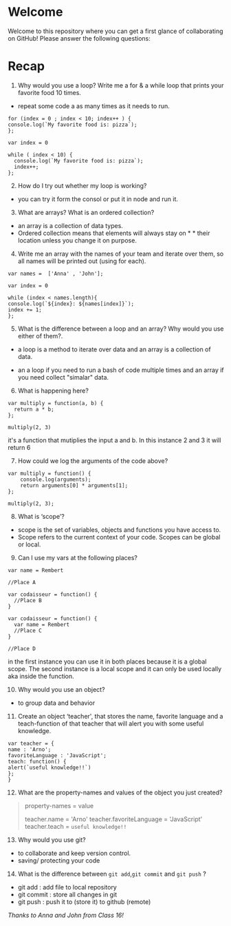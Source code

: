# Welcome

Welcome to this repository where you can get a first glance of collaborating on GitHub! Please answer the following questions:

# Recap

1) Why would you use a loop? Write me a for & a while loop that prints your favorite food 10 times.

 * repeat some code a as many times as it needs to run.
```
for (index = 0 ; index < 10; index++ ) {
console.log(`My favorite food is: pizza`);
};

var index = 0

while ( index < 10) {
  console.log(`My favorite food is: pizza`);
  index++;
};
```

2) How do I try out whether my loop is working?

* you can try it form the consol or put it in node and run it.

3) What are arrays? What is an ordered collection?

* an array is a collection of data types.
* Ordered collection means that elements will always stay on * * their location unless you change it on purpose.

4) Write me an array with the names of your team and iterate over them, so all names will be printed out (using for each).
```
var names =  ['Anna' , 'John'];

var index = 0

while (index < names.length){
console.log(`${index}: ${names[index]}`);
index += 1;
};
```

5) What is the difference between a loop and an array? Why would you use either of them?.

* a loop is a method to iterate over data and an array is a collection of data.

* an a loop if you need to run a bash of code multiple times and an array if you need collect "simalar" data.

6) What is happening here?

```
var multiply = function(a, b) {
  return a * b; 
};

multiply(2, 3)
```
it's a function that mutiplies the input a and b. In this instance 2 and 3
it will return 6

7) How could we log the arguments of the code above?
```
var multiply = function() {
    console.log(arguments);
    return arguments[0] * arguments[1];
};

multiply(2, 3);
```

8) What is ‘scope’?

* scope is the set of variables, objects and functions you have access to.
* Scope refers to the current context of your code. Scopes can be global or local.

9) Can I use my vars at the following places?

```
var name = Rembert 

//Place A

var codaisseur = function() { 
  //Place B
}
```
```
var codaisseur = function() {
  var name = Rembert 
  //Place C
}

//Place D
```
in the first instance you can use it in both places because it is a global scope.
The second instance is a local scope and it can only be used locally aka inside the function.

10) Why would you use an object?

* to group data and behavior

11) Create an object ‘teacher', that stores the name, 
favorite language and a teach-function of that teacher that will alert you with some useful knowledge.

```
var teacher = {
name : 'Arno';
favoriteLanguage : 'JavaScript';
teach: function() {
alert(`useful knowledge!!`)
};
}
```

12) What are the property-names and values of the object you just created?

> property-names = value
>
> teacher.name = 'Arno'
> teacher.favoriteLanguage = 'JavaScript'
> teacher.teach = `useful knowledge!!`

13) Why would you use git? 

* to collaborate and keep version control.
* saving/ protecting your code

14) What is the difference between `git add`,`git commit` and `git push` ?

* git add : add file to local repository
* git commit : store all changes in git
* git push : push it to (store it) to github (remote)

*Thanks to Anna and John from Class 16!*